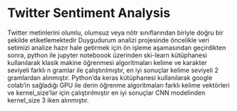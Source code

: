 # Twitter Sentiment Analysis
Twitter metinlerini olumlu, olumsuz veya nötr sınıflarından biriyle doğru bir şekilde etiketlemektedir
Duygudurum analizi projesinde öncelikle veri setimizi analize hazır hale getirmek için ön işleme aşamasından geçirdikten sonra, python ile jupyter noteboook üzerinden ski-learn kütüphanesi kullanılarak klasik makine öğrenmesi algoritmaları kelime ve karakter seviyeli farklı n gramlar ile çalıştırılmıştır, en iyi sonuçlar kelime seviyeli 2 gramlardan alınmıştır. Python’da keras kütüphanesi kullanılarak google colab’in sağladığı GPU ile derin öğrenme algoritmaları farklı kelime vektörleri ve kernel_size’lar için çalıştırılmıştır en iyi sonuçlar CNN modelinden kernel_size 3 iken alınmıştır.
